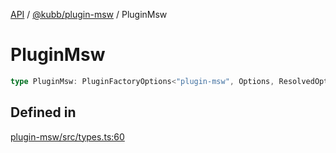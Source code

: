 [API](../../../packages.md) / [@kubb/plugin-msw](../index.md) / PluginMsw

# PluginMsw

```ts
type PluginMsw: PluginFactoryOptions<"plugin-msw", Options, ResolvedOptions, never, ResolvePathOptions>;
```

## Defined in

[plugin-msw/src/types.ts:60](https://github.com/kubb-project/kubb/blob/7f30045af96d8c89b6cda0a30f7535f095a0cb45/packages/plugin-msw/src/types.ts#L60)
